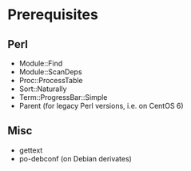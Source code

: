 Prerequisites
=============

Perl
----

- Module::Find
- Module::ScanDeps
- Proc::ProcessTable
- Sort::Naturally
- Term::ProgressBar::Simple
- Parent (for legacy Perl versions, i.e. on CentOS 6)

Misc
----

- gettext
- po-debconf (on Debian derivates)
